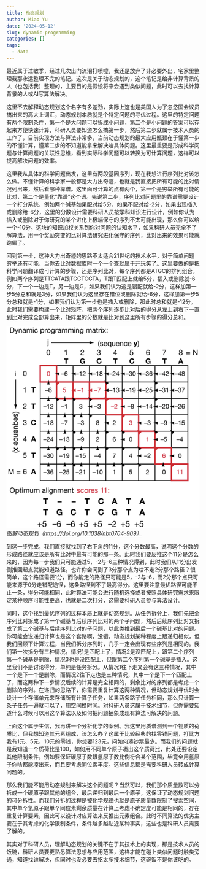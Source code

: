 ```yaml
---
title: 动态规划
author: Miao Yu
date: '2024-05-12'
slug: dynamic-programming
categories: []
tags:
  - data
---
```

最近属于过敏季，经过几次出门流泪打喷嚏，我还是放弃了非必要外出，宅家里整理我那永远整理不完的笔记。这次是关于动态规划的，这个笔记是给非计算背景的人（也包括我）整理的，主要目的是假设将来会遇到类似问题，此时可以去找计算背景的人或AI写算法解决。

这里不去解释动态规划这个名字有多差劲，实际上这也是美国人为了忽悠国会议员搞出来的高大上词汇，动态规划本质就是个特定问题的寻优过程。这里的特定问题有两个限制条件，第一个是大问题可以拆成小问题，第二个是小问题的答案可以存起来方便快速计算，科研人员要知道怎么搞第一步，然后第二步就属于技术人员的工作了，目前实现方法与算法非常多，当前动态规划的最大应用瓶颈在于懂第一步的不懂计算，懂第二步的不知道能拿来解决啥具体问题。这里最重要是形成科学问题与计算问题的关联性思维，看到实际科学问题可以转换为可计算问题，这样可以提高解决问题的效率。

这里我从具体的科学问题出发，这里有两段基因序列，现在我想进行序列比对该怎么做。不懂计算的科学家一般都是大力出奇迹，也就是我直接把所有可能的比对情况列出来，然后看哪种靠谱。这里面可计算的点有两个，第一个是穷举所有可能的比对，第二个是量化“靠谱”这个词。先说第二步，序列比对问题里的靠谱需要设计一个打分系统，例如两个碱基如果配对给5分，如果不配对给-2分，如果出现插入或删除给-6分，这里的分数设计需要科研人员按学科知识进行设计，例如你认为插入或删除对于你研究的某个进化上极端保守的序列不太可能出现，那么你可以给一个-10分。这块的知识加权关系到你对问题的认知水平，如果科研人员完全不了解算法，用一个奖励突变的比对算法研究进化保守的序列，比对出来的效果可能就跑偏了。

回到第一步，这种大力出奇迹的思路不太适合21世纪的技术水平，对于简单问题穷举还有可能，当你去比对数据库时一个一个查就属于开玩笑了。这里要做的是把科学问题翻译成可计算的步骤，还是序列比对，每个序列都是ATGC的排列组合，例如两个序列是TTCATA跟TGCTCGTA，T跟T匹配上就给5分，插入或删除就-6分，下一个一边是T，另一边是G，如果我们认为这是错配就给-2分，这样加第一步5分总和就是3分，如果我们认为这里存在错位或删除就给-6分，这样加第一步5分总和就是-1分，如果我们认为第一步也是插入或删除，那此时总和就是-12分。此时我们需要构建一个比对矩阵，把两个序列逐步比对后的得分从左上到右下一直到比对完成全部算出来，矩阵里的分数就是比对到这里所有步骤的得分总和。

![](images/dp.png)
*图解动态规划（https://doi.org/10.1038/nbt0704-909）*

到这一步完成，我们直接就找到了右下角的11分，这个分数最高，说明这个分数的形成路径就应该是所有比对中最有可能的那一条。此时我们要反推这个11分是怎么来的，因为每一步我们只可能通过5，-2与-6三种情况得到，此时我们从11分出发倒推回起点就能知道路径。也许你会问到了3分那个点为啥不走2分那个路径？很简单，这个路径需要1分，而你能走的路径只可能是5，-2与-6，而2分那个点只可能来源于0分走错配途径，这条路径到不了最高得分。这里要注意最优路径可能不止一条，得分可能相同，此时算法可能会进行随机选择或者按照具体研究需求来限定某种顺序可能性更高，也就是二次打分，这需要科研人员参与算法设计。

同时，这个找到最优序列的过程本质上就是动态规划。从任务拆分上，我们先把全序列比对拆成了第一个碱基与后续序列比对的两个子问题，然后后续序列比对又拆成了第二个碱基与后续序列比对的子问题，以此类推到最后一个碱基比对的问题。你可能会说递归计算也是这个套路啊，没错，动态规划某种程度上跟递归相似，但我们回顾下计算过程，当我们拆分序列时，几乎一定会出现有些序列是相同的。我们第一次拆分有三种情况，情况1是匹配上了，情况2是没匹配上，跟第二个序列第一个碱基是删除，情况3也是没匹配上，但跟第二个序列第一个碱基是插入。这里我们不是讨论得分，单纯是任务拆分。从情况1往下走又会有这三种情况，其中一个是下一个是删除，而情况2往下走也是三种情况，其中一个是下一个匹配上了，而这两种下一步情况后续的计算是完全相同的，剩余比对的序列都是考虑一个删除的序列。在递归的思路下，你需要重复计算这两种情况，但动态规划寻优时会设计一个存储单元来存储所有计算子任务，如果两条路子任务相同，那么只计算一条子任务一遍就可以了，用空间换时间。对科研人员这属于技术细节，但你需要知道什么时候可以用这个算法以及如何把问题抽象成现有算法可解决的问题。

上面这个属于生信，我再讲一个分析化学的案例。我这里用质谱测到一个物质的荷质比，但我想知道其元素组成，该怎么办？这属于比较经典的找零钱问题，打比方我有1元、5元、10元的零钱，你想要123元，问如何凑钞票最少。而我们的问题就是我知道一个质荷比是100，如何用不同单个原子凑出这个质荷比，此处还要设定其他限制条件，例如要保证碳原子数跟氢原子数比例符合某个范围，毕竟全用氢原子你啥都能凑出来，而且要考虑同位素丰度。这些信息都是需要科研人员转成计算问题的。

那么我们能不能用动态规划来解决这个问题呢？当然可以，我们那个质量数可以分拆成一个碳原子跟其他的组合，最后递归到最后一个原子，这保证了动态规划问题的可分拆性。而我们分拆的过程是被化学规律也就是原子质量数限制了搜索空间，其中单个氢原子跟单个同位素剩余质量在计算上考虑不确定度可能是相同的，存在重复计算要素，因此可以设计对应算法来反推出元素组合。此时不同算法的优劣主要在于其考虑的化学限制条件，条件越多越贴近某种事实，这些也是科研人员需要了解的。

其实对于科研人员，理解动态规划的关键不在于其技术上的实现，那是技术人员的饭碗，科研人员要更熟悉算法思想与应用范围，这样才能在碰上类似问题时触类旁通，知道找谁解决，但同时也没必要去抠太多技术细节，这碗饭不是你该吃的。
